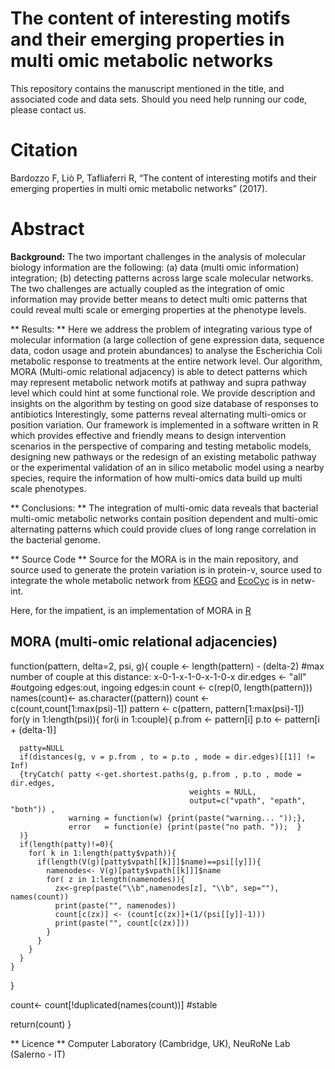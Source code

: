 # The content of interesting motifs and their emerging properties in multi omic metabolic networks

This repository contains the manuscript mentioned in the title, and associated code and data sets. Should you need help running our code, please contact us.

# Citation

Bardozzo F, Liò P, Tafliaferri R, “The content of interesting motifs and their emerging properties in multi omic metabolic networks” (2017).

# Abstract
**Background:**  The two important challenges in the analysis of molecular biology information are the following: (a) data (multi omic information) integration; (b) detecting patterns across large scale molecular networks. The two challenges are actually coupled as the integration of omic information may provide better means to detect multi 
omic patterns that could reveal multi scale or emerging properties at the phenotype levels.
                                
** Results: **  Here we address the problem of integrating various type of molecular information (a large collection of gene expression data, sequence data, codon usage and protein abundances) to analyse the Escherichia Coli metabolic response to treatments at the entire network level. Our algorithm, MORA (Multi-omic relational adjacency) is able to detect patterns which may represent metabolic network motifs at pathway and supra pathway level which could hint at some functional role. We provide description and insights on the algorithm by testing on good size database of responses to antibiotics
Interestingly, some patterns reveal alternating multi-omics or position variation. Our framework is implemented in a software 
written in R which provides effective and friendly means to design intervention scenarios in the perspective of comparing and testing metabolic models, designing new pathways or the redesign of an existing metabolic pathway or the experimental validation of an in silico metabolic  model using a nearby species, require the information of how multi-omics data build up multi scale phenotypes.
                                
 ** Conclusions: ** The integration of multi-omic data reveals that bacterial multi-omic metabolic networks contain position dependent and multi-omic alternating patterns which could provide clues of long range correlation in the bacterial genome.
 
 ** Source Code **
Source for the MORA is in the main repository, and source used to generate the protein variation is in protein-v, source used to integrate the whole metabolic network from [KEGG](http://www.genome.jp/kegg/) and [EcoCyc](https://ecocyc.org/) is in netw-int. 

Here, for the impatient, is an implementation of MORA in [R](https://cran.r-project.org/)

##   MORA (multi-omic relational adjacencies)

 function(pattern, delta=2, psi, g){
  couple    <- length(pattern) - (delta-2) #max number of couple at this distance: x-0-1-x-1-0-x-1-0-x
  dir.edges <- "all"                       #outgoing edges:out, ingoing edges:in
  count <- c(rep(0, length(pattern)))
  names(count)<- as.character((pattern))
  count <- c(count,count[1:max(psi)-1])
  pattern <- c(pattern, pattern[1:max(psi)-1])
  for(y in 1:length(psi)){
    for(i in 1:couple){
      p.from <- pattern[i]
      p.to   <- pattern[i + (delta-1)] 
      
      patty=NULL
      if(distances(g, v = p.from , to = p.to , mode = dir.edges)[[1]] != Inf)
      {tryCatch( patty <-get.shortest.paths(g, p.from , p.to , mode = dir.edges,
                                            weights = NULL, 
                                            output=c("vpath", "epath", "both")) ,
                 warning = function(w) {print(paste("warning... "));},
                 error   = function(e) {print(paste("no path. "));  }
      )}
      if(length(patty)!=0){
        for( k in 1:length(patty$vpath)){
          if(length(V(g)[patty$vpath[[k]]]$name)==psi[[y]]){
            namenodes<- V(g)[patty$vpath[[k]]]$name
            for( z in 1:length(namenodes)){
              zx<-grep(paste("\\b",namenodes[z], "\\b", sep=""), names(count))
              print(paste("", namenodes))
              count[c(zx)] <- (count[c(zx)]+(1/(psi[[y]]-1)))
              print(paste("", count[c(zx)]))
            }
          }
        }
      } 
    }
  } 
  
  count<- count[!duplicated(names(count))]   #stable
  
  return(count)
}

** Licence **
Computer Laboratory (Cambridge, UK), NeuRoNe Lab (Salerno - IT)
